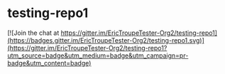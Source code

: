 # testing-repo1

[![Join the chat at https://gitter.im/EricTroupeTester-Org2/testing-repo1](https://badges.gitter.im/EricTroupeTester-Org2/testing-repo1.svg)](https://gitter.im/EricTroupeTester-Org2/testing-repo1?utm_source=badge&utm_medium=badge&utm_campaign=pr-badge&utm_content=badge)
